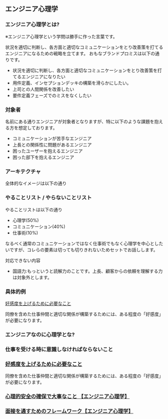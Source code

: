 


## エンジニア心理学

### エンジニア心理学とは?


※エンジニア心理学という学問は勝手に作った言葉です。

状況を適切に判断し、各方面と適切なコミュニケーションをとり改善策を打てるエンジニアになるための戦略を立てます。
おもなブランドプロミスは以下の通りです。

- 状況を適切に判断し、各方面と適切なコミュニケーションをとり改善策を打てるエンジニアになりたい
- 用件定義、インセプションデッキの構築を滑らかにしたい。
- 上司との人間関係を改善したい
- 要件定義フェーズでのミスをなくしたい


### 対象者

名前にある通りエンジニアが対象者となりますが、特に以下のような課題を抱える方を想定しております。

- コミュニケーションが苦手なエンジニア
- 上長との関係性に問題があるエンジニア
- 困ったユーザーを抱えるエンジニア
- 困った部下を抱えるエンジニア


### アーキテクチャ

全体的なイメージは以下の通り





### やることリスト / やらないことリスト

やることリストは以下の通り

- 心理学(50%)
- コミュニケーション(40%)
- 仕事術(10%)

なるべく通常のコミュニケーションではなく仕事術でもなく心理学を中心としたいですが、コレらの要素は切っても切りきれないためセットでお話しします。


対応できない内容

- 国語力:もっというと読解力のことです。上長、顧客からの依頼を理解する力は対象外とします。


### 具体的例


[好感度を上げるために必要なこと](https://qiita.com/minegishirei_v2/items/83894ad72808afdf8025)

同僚を含めた仕事仲間と適切な関係が構築するためには、ある程度の「好感度」が必要になります。





### エンジニアなのに心理学とな?





### 仕事を受ける時に意識しなければならないこと


### [好感度を上げるために必要なこと](https://qiita.com/minegishirei_v2/items/83894ad72808afdf8025)

同僚を含めた仕事仲間と適切な関係が構築するためには、ある程度の「好感度」が必要になります。



### [心理的安全の確保で大事なこと 【エンジニア心理学】]()



### [面接を通すためのフレームワーク【エンジニア心理学】]()













